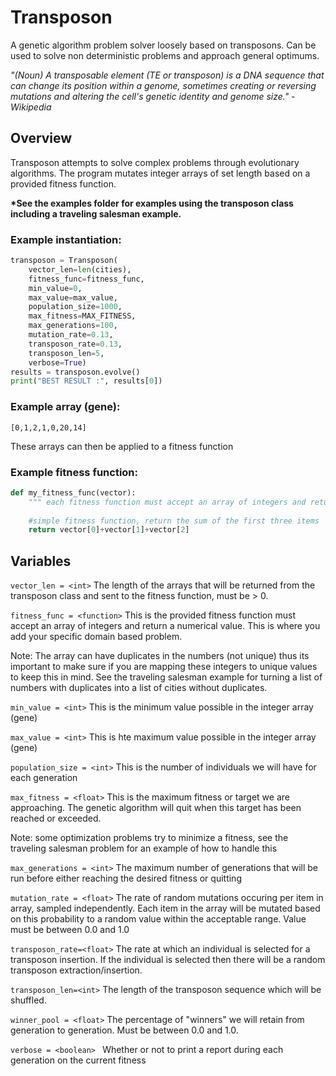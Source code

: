 # Transposon

A genetic algorithm problem solver loosely based on transposons. Can be used to solve non deterministic problems and approach general optimums. 

*"(Noun) A transposable element (TE or transposon) is a DNA sequence that can change its position within a genome, sometimes creating or reversing mutations and altering the cell's genetic identity and genome size." -Wikipedia*

## Overview

Transposon attempts to solve complex problems through evolutionary algorithms. The program mutates integer arrays of set length based on a provided fitness function. 

<b>*See the examples folder for examples using the transposon class including a traveling salesman example.</b>

### Example instantiation:
```python
transposon = Transposon(
	vector_len=len(cities),
	fitness_func=fitness_func,
	min_value=0,
	max_value=max_value,
	population_size=1000,
	max_fitness=MAX_FITNESS,
	max_generations=100,
	mutation_rate=0.13,
	transposon_rate=0.13,
	transposon_len=5,
	verbose=True)
results = transposon.evolve()
print("BEST RESULT :", results[0])

```

### Example array (gene): 
```
[0,1,2,1,0,20,14] 
```

These arrays can then be applied to a fitness function 

### Example fitness function:

```python
def my_fitness_func(vector):
	""" each fitness function must accept an array of integers and return a numerical value """
	
	#simple fitness function, return the sum of the first three items
	return vector[0]+vector[1]+vector[2]
```

## Variables

`vector_len = <int>` The length of the arrays that will be returned from the transposon class and sent to the fitness function, must be > 0. 

`fitness_func = <function>` This is the provided fitness function must accept an array of integers and return a numerical value. This is where you add your specific domain based problem. 

Note: The array can have duplicates in the numbers (not unique) thus its important to make sure if you are mapping these integers to unique values to keep this in mind. See the traveling salesman example for turning a list of numbers with duplicates into a list of cities without duplicates. 

`min_value = <int>` This is the minimum value possible in the integer array (gene)

`max_value = <int>` This is hte maximum value possible in the integer array (gene)

`population_size = <int>` This is the number of individuals we will have for each generation

`max_fitness = <float>` This is the maximum fitness or target we are approaching. The genetic algorithm will quit when this target has been reached or exceeded. 

Note: some optimization problems try to minimize a fitness, see the traveling salesman problem for an example of how to handle this

`max_generations = <int>` The maximum number of generations that will be run before either reaching the desired fitness or quitting

`mutation_rate = <float>` The rate of random mutations occuring per item in array, sampled independently. Each item in the array will be mutated based on this probability to a random value within the acceptable range. Value must be between 0.0 and 1.0

`transposon_rate=<float>` The rate at which an individual is selected for a transposon insertion. If the individual is selected then there will be a random transposon extraction/insertion.  

`transposon_len=<int>` The length of the transposon sequence which will be shuffled. 

`winner_pool = <float>` The percentage of "winners" we will retain from generation to generation. Must be between 0.0 and 1.0. 

`verbose = <boolean> ` Whether or not to print a report during each generation on the current fitness






